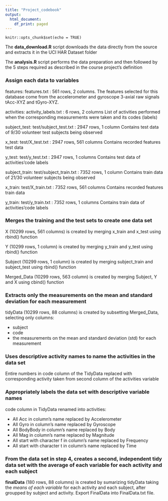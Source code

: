 ```yaml
---
title: "Project_codebook"
output:
  html_document:
    df_print: paged
---
```


```{r setup, include=FALSE}
knitr::opts_chunk$set(echo = TRUE)
```

The **data_download.R** script downloads the data directly from the source and extracts it in the UCI HAR Dataset folder

The **analysis.R** script performs the data preparation and then followed by the 5 steps required as described in the course project’s definition

### Assign each data to variables

features: features.txt : 561 rows, 2 columns.
The features selected for this database come from the accelerometer and gyroscope 3-axial raw signals tAcc-XYZ and tGyro-XYZ.

activities: activity_labels.txt : 6 rows, 2 columns
List of activities performed when the corresponding measurements were taken and its codes (labels)

subject_test: test/subject_test.txt : 2947 rows, 1 column
Contains test data of 9/30 volunteer test subjects being observed

x_test: test/X_test.txt : 2947 rows, 561 columns
Contains recorded features test data

y_test: test/y_test.txt : 2947 rows, 1 columns
Contains test data of activities’code labels

subject_train: test/subject_train.txt : 7352 rows, 1 column
Contains train data of 21/30 volunteer subjects being observed

x_train: test/X_train.txt : 7352 rows, 561 columns
Contains recorded features train data

y_train: test/y_train.txt : 7352 rows, 1 columns
Contains train data of activities’code labels

### Merges the training and the test sets to create one data set

X (10299 rows, 561 columns) is created by merging x_train and x_test using rbind() function

Y (10299 rows, 1 column) is created by merging y_train and y_test using rbind() function

Subject (10299 rows, 1 column) is created by merging subject_train and subject_test using rbind() function

Merged_Data (10299 rows, 563 column) is created by merging Subject, Y and X using cbind() function

### Extracts only the measurements on the mean and standard deviation for each measurement

tidyData (10299 rows, 88 columns) is created by subsetting Merged_Data, selecting only columns: 

- subject
- code 
- the measurements on the mean and standard deviation (std) for each measurement

### Uses descriptive activity names to name the activities in the data set

Entire numbers in code column of the TidyData replaced with corresponding activity taken from second column of the activities variable

### Appropriately labels the data set with descriptive variable names

code column in TidyData renamed into activities:

- All Acc in column’s name replaced by Accelerometer
- All Gyro in column’s name replaced by Gyroscope
- All BodyBody in column’s name replaced by Body
- All Mag in column’s name replaced by Magnitude
- All start with character f in column’s name replaced by Frequency
- All start with character t in column’s name replaced by Time

### From the data set in step 4, creates a second, independent tidy data set with the average of each variable for each activity and each subject

**finalData** (180 rows, 88 columns) is created by sumarizing tidyData taking the _means of each variable_ for each activity and each subject, after groupped by subject and activity.
Export FinalData into FinalData.txt file.
